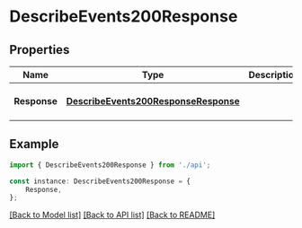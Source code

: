 # DescribeEvents200Response


## Properties

Name | Type | Description | Notes
------------ | ------------- | ------------- | -------------
**Response** | [**DescribeEvents200ResponseResponse**](DescribeEvents200ResponseResponse.md) |  | [optional] [default to undefined]

## Example

```typescript
import { DescribeEvents200Response } from './api';

const instance: DescribeEvents200Response = {
    Response,
};
```

[[Back to Model list]](../README.md#documentation-for-models) [[Back to API list]](../README.md#documentation-for-api-endpoints) [[Back to README]](../README.md)
